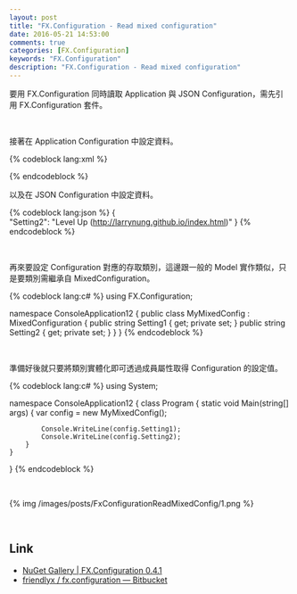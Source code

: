 ```yaml
---
layout: post
title: "FX.Configuration - Read mixed configuration"
date: 2016-05-21 14:53:00
comments: true
categories: [FX.Configuration]
keywords: "FX.Configuration"
description: "FX.Configuration - Read mixed configuration"
---
```


要用 FX.Configuration 同時讀取 Application 與 JSON Configuration，需先引用 FX.Configuration 套件。  

<!-- More -->

<br/>


接著在 Application Configuration 中設定資料。  

{% codeblock lang:xml %}
<?xml version="1.0" encoding="utf-8" ?> 
<configuration> 
    <appSettings> 
        <add key="Setting1" value="Larry Nung"/>    </appSettings> 
</configuration>
{% endcodeblock %}

<br/>


以及在 JSON Configuration 中設定資料。 

{% codeblock lang:json %}
{     
    "Setting2": "Level Up (http://larrynung.github.io/index.html)" 
}
{% endcodeblock %}

<br/>


再來要設定 Configuration 對應的存取類別，這邊跟一般的 Model 實作類似，只是要類別需繼承自 MixedConfiguration。

{% codeblock lang:c# %}
using FX.Configuration; 

namespace ConsoleApplication12 { 
    public class MyMixedConfig : MixedConfiguration { 
        public string Setting1 { get; private set; } 
        public string Setting2 { get; private set; } 
    } 
}
{% endcodeblock %}

<br/>


準備好後就只要將類別實體化即可透過成員屬性取得 Configuration 的設定值。  

{% codeblock lang:c# %}
using System; 

namespace ConsoleApplication12 { 
    class Program { 
        static void Main(string[] args) { 
            var config = new MyMixedConfig(); 

            Console.WriteLine(config.Setting1); 
            Console.WriteLine(config.Setting2); 
        } 
    } 
}
{% endcodeblock %}

<br/>


{% img /images/posts/FxConfigurationReadMixedConfig/1.png %}

<br/>

Link
----
* [NuGet Gallery | FX.Configuration 0.4.1](https://www.nuget.org/packages/FX.Configuration/)
* [friendlyx / fx.configuration — Bitbucket](https://bitbucket.org/friendlyx/fx.configuration)

